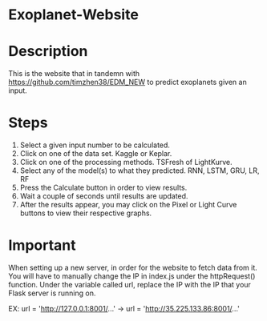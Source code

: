 # Exoplanet-Website

# Description
This is the website that in tandemn with https://github.com/timzhen38/EDM_NEW to predict exoplanets given an input.

# Steps
1. Select a given input number to be calculated.
2. Click on one of the data set. Kaggle or Keplar.
3. Click on one of the processing methods. TSFresh of LightKurve.
4. Select any of the model(s) to what they predicted. RNN, LSTM, GRU, LR, RF
5. Press the Calculate button in order to view results.
6. Wait a couple of seconds until results are updated.
7. After the results appear, you may click on the Pixel or Light Curve buttons to view their respective graphs.

# Important
When setting up a new server, in order for the website to fetch data from it. You will have to manually change the IP in index.js under the httpRequest() function.
Under the variable called url, replace the IP with the IP that your Flask server is running on.

EX: url = 'http://127.0.0.1:8001/...'  -> url = 'http://35.225.133.86:8001/...'
